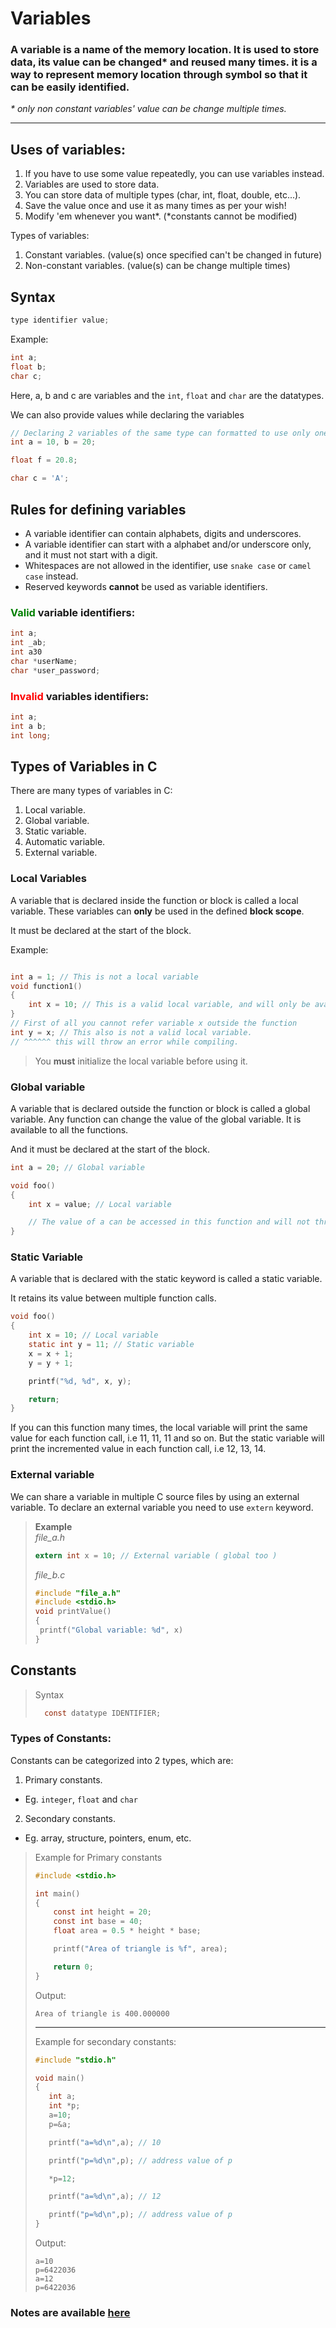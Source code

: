 # Variables

### A **variable** is a name of the memory location. It is used to store data, its value can be changed\* and reused many times. it is a way to represent memory location through symbol so that it can be easily identified.

_\* only non constant variables' value can be change multiple times._

---

## Uses of variables:

1. If you have to use some value repeatedly, you can use variables instead.
2. Variables are used to store data.
3. You can store data of multiple types (char, int, float, double, etc...).
4. Save the value once and use it as many times as per your wish!
5. Modify 'em whenever you want*. (*constants cannot be modified)

Types of variables:

1. Constant variables. (value(s) once specified can't be changed in future)
2. Non-constant variables. (value(s) can be change multiple times)

## Syntax

```c
type identifier value;
```

Example:

```c
int a;
float b;
char c;
```

Here, a, b and c are variables and the `int`, `float` and `char` are the datatypes.

We can also provide values while declaring the variables

```c
// Declaring 2 variables of the same type can formatted to use only one line of code and reduce boilerplate code.
int a = 10, b = 20;

float f = 20.8;

char c = 'A';
```

## Rules for defining variables

- A variable identifier can contain alphabets, digits and underscores.
- A variable identifier can start with a alphabet and/or underscore only, and it must not start with a digit.
- Whitespaces are not allowed in the identifier, use `snake case` or `camel case` instead.
- Reserved keywords **cannot** be used as variable identifiers.

### <span style="color:green;">Valid</span> variable identifiers:

```c
int a;
int _ab;
int a30
char *userName;
char *user_password;
```

### <span style="color:red;">Invalid</span> variables identifiers:

```c
int a;
int a b;
int long;
```

## Types of Variables in **C**

There are many types of variables in C:

1. Local variable.
2. Global variable.
3. Static variable.
4. Automatic variable.
5. External variable.

### Local Variables

A variable that is declared inside the function or block is called a local variable. These variables can **only** be used in the defined **block scope**.

It must be declared at the start of the block.

Example:

```c

int a = 1; // This is not a local variable
void function1()
{
    int x = 10; // This is a valid local variable, and will only be available to use in this function.
}
// First of all you cannot refer variable x outside the function
int y = x; // This also is not a valid local variable.
// ^^^^^^ this will throw an error while compiling.
```

> You **must** initialize the local variable before using it.

### Global variable

A variable that is declared outside the function or block is called a global variable. Any function can change the value of the global variable. It is available to all the functions.

And it must be declared at the start of the block.

```c
int a = 20; // Global variable

void foo()
{
    int x = value; // Local variable

    // The value of a can be accessed in this function and will not throw any error while compiling.
}
```

### Static Variable

A variable that is declared with the static keyword is called a static variable.

It retains its value between multiple function calls.

```c
void foo()
{
    int x = 10; // Local variable
    static int y = 11; // Static variable
    x = x + 1;
    y = y + 1;

    printf("%d, %d", x, y);

    return;
}
```

If you can this function many times, the local variable will print the same value for each function call, i.e 11, 11, 11 and so on. But the static variable will print the incremented value in each function call, i.e 12, 13, 14.

### External variable

We can share a variable in multiple C source files by using an external variable. To declare an external variable you need to use `extern` keyword.

> **Example**  
> _file_a.h_
>
> ```c
> extern int x = 10; // External variable ( global too )
> ```
>
> _file_b.c_
>
> ```c
> #include "file_a.h"
> #include <stdio.h>
> void printValue()
> {
>  printf("Global variable: %d", x)
> }
> ```

## Constants

> Syntax
>
> ```c
>   const datatype IDENTIFIER;
> ```

### Types of Constants:

Constants can be categorized into 2 types, which are:

1. Primary constants.

- Eg. `integer`, `float` and `char`

2. Secondary constants.

- Eg. array, structure, pointers, enum, etc.

> Example for Primary constants
>
> ```c
> #include <stdio.h>
>
> int main()
> {
>     const int height = 20;
>     const int base = 40;
>     float area = 0.5 * height * base;
>
>     printf("Area of triangle is %f", area);
>
>     return 0;
> }
> ```
>
> Output:
>
> ```
> Area of triangle is 400.000000
> ```
>
> ---
>
> Example for secondary constants:
>
> ```c
> #include "stdio.h"
>
> void main()
> {
>    int a;
>    int *p;
>    a=10;
>    p=&a;
>
>    printf("a=%d\n",a); // 10
>
>    printf("p=%d\n",p); // address value of p
>
>    *p=12;
>
>    printf("a=%d\n",a); // 12
>
>    printf("p=%d\n",p); // address value of p
> }
> ```
>
> Output:
>
> ```text
> a=10
> p=6422036
> a=12
> p=6422036
> ```


### Notes are available [here](https://www.javatpoint.com/variables-in-c)